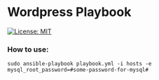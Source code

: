# Wordpress Playbook

[![License: MIT](https://img.shields.io/badge/License-MIT-yellow.svg)](https://opensource.org/licenses/MIT)

### How to use:

```
sudo ansible-playbook playbook.yml -i hosts -e mysql_root_password=#some-password-for-mysql#
```
